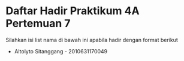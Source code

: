 # Daftar Hadir Praktikum 4A Pertemuan 7
Silahkan isi list nama di bawah ini apabila hadir dengan format berikut

- Altolyto Sitanggang - 2010631170049
